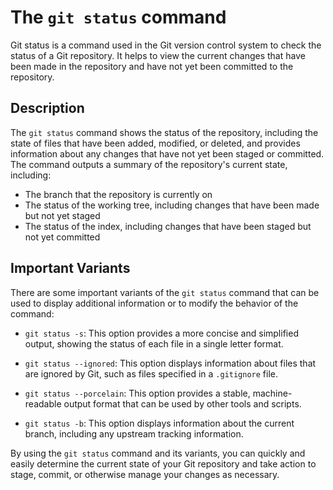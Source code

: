 # The `git status` command

Git status is a command used in the Git version control system to check the status of a Git repository. It helps to view the current changes that have been made in the repository and have not yet been committed to the repository.

## Description

The `git status` command shows the status of the repository, including the state of files that have been added, modified, or deleted, and provides information about any changes that have not yet been staged or committed. The command outputs a summary of the repository's current state, including:

- The branch that the repository is currently on
- The status of the working tree, including changes that have been made but not yet staged
- The status of the index, including changes that have been staged but not yet committed

## Important Variants

There are some important variants of the `git status` command that can be used to display additional information or to modify the behavior of the command:

- `git status -s`: This option provides a more concise and simplified output, showing the status of each file in a single letter format.

- `git status --ignored`: This option displays information about files that are ignored by Git, such as files specified in a `.gitignore` file.

- `git status --porcelain`: This option provides a stable, machine-readable output format that can be used by other tools and scripts.

- `git status -b`: This option displays information about the current branch, including any upstream tracking information.

By using the `git status` command and its variants, you can quickly and easily determine the current state of your Git repository and take action to stage, commit, or otherwise manage your changes as necessary.
